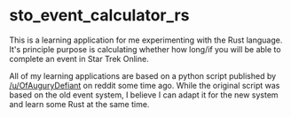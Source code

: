 # sto_event_calculator_rs
This is a learning application for me experimenting with the Rust language.
It's principle purpose is calculating whether how long/if you will be able to complete an event in Star Trek Online.

All of my learning applications are based on a python script published by [/u/OfAuguryDefiant](https://www.reddit.com/user/OfAuguryDefiant) on reddit some time ago. While the original script was based on the old event system, I believe I can adapt it for the new system and learn some Rust at the same time.
